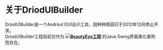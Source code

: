 # 关于DriodUIBuilder
DriodUIBuilder是一个Andriod GUI设计工具，因种种原因已于2012年12月停止开发。<br>
DriodUIBuilder工程目前仅作为 ![](https://raw.githubusercontent.com/JackJiang2011/beautyeye/master/screenshots/beautyeye_logo_h.png)**[BeautyEye工程](https://github.com/JackJiang2011/beautyeye)** 的Java Swing界面美化案例而存在。
